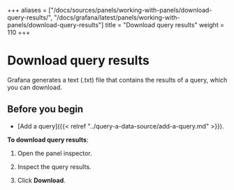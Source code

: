 +++
aliases = ["/docs/sources/panels/working-with-panels/download-query-results/", "/docs/grafana/latest/panels/working-with-panels/download-query-results"]
title = "Download query results"
weight = 110
+++

# Download query results

Grafana generates a text (.txt) file that contains the results of a query, which you can download.

## Before you begin

- [Add a query]({{< relref "../query-a-data-source/add-a-query.md" >}}).

**To download query results**:

1. Open the panel inspector.

1. Inspect the query results.

1. Click **Download**.
